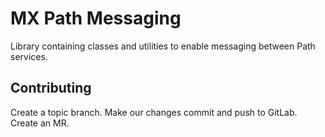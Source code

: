 # MX Path Messaging

Library containing classes and utilities to enable messaging between Path services.

## Contributing
Create a topic branch. Make our changes commit and push to GitLab. Create an MR.
